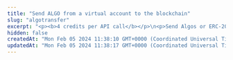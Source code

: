 ```yaml
---
title: "Send ALGO from a virtual account to the blockchain"
slug: "algotransfer"
excerpt: "<p><b>4 credits per API call</b></p>\n<p>Send Algos or ERC-20-equivalent Algorand tokens from a virtual account (even from a virtual account without deposit addresses adssigned) to the Algorand blockchain.</p>\n<p>The recipient has to agree in advance to receive assets because Algorand charges users for storing assets on their addresses, and an Algorand blockchain address by default does not receive assets unless explicitly agreed. Before sending any asset from a virtual account to the blockchain, make sure that the recipient <a href=\"https://apidoc.tatum.io/tag/Algorand#operation/AlgorandBlockchainReceiveAsset\" target=\"_blank\">has agreed to receive the assets</a> to their address.</p>\n<p>Sending Algorand assets creates an internal Tatum withdrawal request with an ID. If everything works as expected, the withdrawal request is marked as complete and a transaction ID is assigned to it.</p>\n<ul>\n<li>If a server connection is unavailable, the withdrawal request is cancelled.</li>\n<li>If the transfer to the blockchain is successful, but the Tatum infrastructure cannot be accesses, the ID of the blockchain transaction is returned and you have to <a href=\"https://apidoc.tatum.io/tag/Withdrawal#operation/completeWithdrawal\" target=\"_blank\">complete the withdrawal request manually</a>. Otherwise, all other withdrawals will be pending.</li>\n</ul>\n<p><b>Signing a transaction</b><br/>\nWhen sending Algos or ERC-20-equivalent Algorand tokens, you are charged a fee for the transaction, and you must sign the transaction with the private key of the blockchain address from which the fee will be deducted.</p>\n<p>Providing the private key in the API is not a secure way of signing transactions, because the private key can be stolen or exposed. Your private keys should never leave your security perimeter. You should use the private keys only for testing a solution you are building on the <b>testnet</b> of a blockchain.</p>\n<p>For signing transactions on the <b>mainnet</b>, we strongly recommend that you use the Tatum <a href=\"https://github.com/tatumio/tatum-kms\" target=\"_blank\">Key Management System (KMS)</a> and provide the signature ID instead of the private key in the API. Alternatively, you can use the <a href=\"https://github.com/tatumio/tatum-js/tree/v2\" target=\"_blank\">Tatum JavaScript client</a>.</p>"
hidden: false
createdAt: "Mon Feb 05 2024 11:38:10 GMT+0000 (Coordinated Universal Time)"
updatedAt: "Mon Feb 05 2024 11:38:17 GMT+0000 (Coordinated Universal Time)"
---
```

